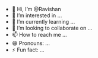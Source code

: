 - 👋 Hi, I’m @Ravishan
- 👀 I’m interested in ...
- 🌱 I’m currently learning ...
- 💞️ I’m looking to collaborate on ...
- 📫 How to reach me ...
- 😄 Pronouns: ...
- ⚡ Fun fact: ...

<!---
Ravishan/Ravishan is a ✨ special ✨ repository because its `README.md` (this file) appears on your GitHub profile.
You can click the Preview link to take a look at your changes.
--->
